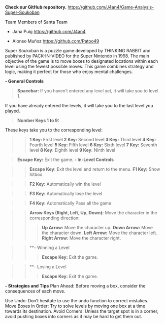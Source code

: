 **Check our GitHub repository.** https://github.com/J4an4/Game-Analysis-Super-Soukoban  

Team Members of Santa Team

- Jana Puig  https://github.com/J4an4

- Alonso Muñoz https://github.com/Patoo49 


Super Soukoban is a puzzle game developed by THINKING RABBIT and published by PACK-IN-VIDEO for the Super Nintendo in 1998. The main objective of the game is to move boxes to designated locations within each level using the fewest possible moves. This game combines strategy and logic, making it perfect for those who enjoy mental challenges.

**- General Controls**
>**Spacebar:**
If you haven’t entered any level yet, it will take you to level 1.

If you have already entered the levels, it will take you to the last level you played.

>**Number Keys 1 to 9:**

These keys take you to the corresponding level:

>>**1 Key:** First level
>>**2 Key:** Second level
>>**3 Key:** Third level
>>**4 Key:** Fourth level
>>**5 Key:** Fifth level
>>**6 Key:** Sixth level
>>**7 Key:** Seventh level
>>**8 Key:** Eighth level
>>**9 Key:** Ninth level

>**Escape Key:** Exit the game.
>**- In-Level Controls**

>>**Escape Key:** Exit the level and return to the menu.
>>**F1 Key:** Show hitbox

>>**F2 Key:** Automatically win the level

>>**F3 Key:** Automatically lose the level

>>**F4 Key:** Automatically Pass all the game

>>**Arrow Keys (Right, Left, Up, Down):** Move the character in the corresponding direction:
>>>**Up Arrow:** Move the character up.
>>>**Down Arrow:** Move the character down.
>>>**Left Arrow:** Move the character left.
>>>**Right Arrow:** Move the character right.

>>**- Winning a Level
>>>**Escape Key:** Exit the game.

>>**- Losing a Level
>>>**Escape Key:** Exit the game.

**- Strategies and Tips**
Plan Ahead: Before moving a box, consider the consequences of each move.

Use Undo: Don’t hesitate to use the undo function to correct mistakes.
Move Boxes in Order: Try to solve levels by moving one box at a time towards its destination.
Avoid Corners: Unless the target spot is in a corner, avoid pushing boxes into corners as it may be hard to get them out.

